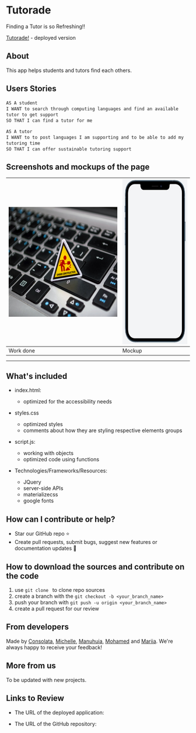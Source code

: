 # Tutorade
Finding a Tutor is so Refreshing!!

[Tutorade!](https://github.com/Conso97/Tutorade) - deployed version

## About

 This app helps students and tutors find each others.

## Users Stories

```
AS A student
I WANT to search through computing languages and find an available tutor to get support 
SO THAT I can find a tutor for me
```

```
AS A tutor
I WANT to to post languages I am supporting and to be able to add my tutoring time
SO THAT I can offer sustainable tutoring support
```

## Screenshots and mockups of the page

| <img src="assets/images/pixels.jpg" width="450" height="300" alt="Appear soon"/>| <img src="assets/images/mock.jpeg" width="250" height="450" alt="Mockup"/> |
| --- | --- |
|  Work done | Mockup |

---

## What's included

- index.html:
    - optimized for the accessibility needs

- styles.css
  - optimized styles
  - comments about how they are styling respective elements groups
  
- script.js:
  - working with objects
  - optimized code using functions

- Technologies/Frameworks/Resources:
  - JQuery
  - server-side APIs
  - materializecss
  - google fonts
  

## How can I contribute or help?
- Star our GitHub repo :star:
- Create pull requests, submit bugs, suggest new features or documentation updates :wrench:


## How to download the sources and contribute on the code
1. use ```git clone ``` to clone repo sources
2. create a branch with the ```git checkout -b <your_branch_name>```
3. push your branch with ```git push -u origin <your_branch_name>``` 
4. create a pull request for our review

## From developers
Made by [Consolata](https://github.com/Conso97), [Michelle](https://github.com/michellecoder), [Manuhuia](https://github.com/), [Mohamed](https://github.com/MohamedMesahel) and [Mariia](https://github.com/MaryVPie).
We're always happy to receive your feedback!

## More from us
To be updated with new projects.

## Links to Review
- The URL of the deployed application:

- The URL of the GitHub repository: 